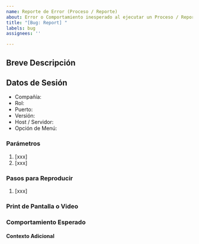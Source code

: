 ```yaml
---
name: Reporte de Error (Proceso / Reporte)
about: Error o Comportamiento inesperado al ejecutar un Proceso / Reporte
title: "[Bug: Report] "
labels: bug
assignees: ''

---
```

## Breve Descripción

## Datos de Sesión
- Compañía: 
- Rol: 
- Puerto: 
- Versión: 
- Host / Servidor: 
- Opción de Menú: 


### Parámetros

1. [xxx]
2. [xxx]

### Pasos para Reproducir

1. [xxx]

### Print de Pantalla o Video

### Comportamiento Esperado

#### Contexto Adicional

